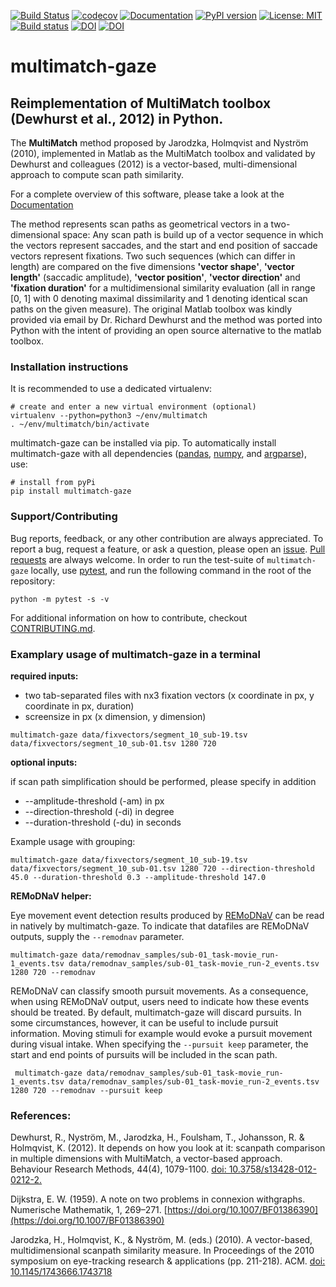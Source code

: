[![Build Status](https://travis-ci.com/adswa/multimatch_gaze.svg?branch=master)](https://travis-ci.com/adswa/multimatch_gaze)
[![codecov](https://codecov.io/gh/adswa/multimatch_gaze/branch/master/graph/badge.svg)](https://codecov.io/gh/adswa/multimatch_gaze)
[![Documentation](https://readthedocs.org/projects/multimatch/badge/?version=latest)](https://multimatch.readthedocs.io/en/latest/)
[![PyPI version](https://badge.fury.io/py/multimatch-gaze.svg)](https://badge.fury.io/py/multimatch-gaze)
[![License: MIT](https://img.shields.io/badge/License-MIT-yellow.svg)](https://opensource.org/licenses/MIT)
[![Build status](https://ci.appveyor.com/api/projects/status/wrphckxqjrfut703?svg=true)](https://ci.appveyor.com/project/adswa/multimatch_gaze)
[![DOI](https://zenodo.org/badge/151181532.svg)](https://zenodo.org/badge/latestdoi/151181532)
[![DOI](https://joss.theoj.org/papers/10.21105/joss.01525/status.svg)](https://doi.org/10.21105/joss.01525)


# multimatch-gaze
## Reimplementation of MultiMatch toolbox (Dewhurst et al., 2012) in Python.

The **MultiMatch** method proposed by Jarodzka, Holmqvist and Nyström (2010),
implemented in Matlab as the MultiMatch toolbox and validated by Dewhurst
and colleagues (2012) is a vector-based, multi-dimensional approach to
compute scan path similarity.

For a complete overview of this software, please take a look at the
[Documentation](https://multimatch.readthedocs.io/en/latest)

The method represents scan paths as geometrical vectors in a two-dimensional
space: Any scan path is build up of a vector sequence in which the vectors
represent saccades, and the start and end position of saccade vectors represent
fixations. Two such sequences (which can differ in length) are compared on the
five dimensions **'vector shape'**, **'vector length'** (saccadic amplitude),
**'vector position'**, **'vector direction'** and **'fixation duration'** for a
multidimensional similarity evaluation (all in range [0, 1] with 0 denoting
maximal dissimilarity and 1 denoting identical scan paths on the given measure).
The original Matlab toolbox was kindly
provided via email by Dr. Richard Dewhurst and the method was ported into Python
with the intent of providing an open source alternative to the matlab toolbox.

### Installation instructions

It is recommended to use a dedicated virtualenv:

    # create and enter a new virtual environment (optional)
    virtualenv --python=python3 ~/env/multimatch
    . ~/env/multimatch/bin/activate

multimatch-gaze can be installed via pip. To automatically install multimatch-gaze with all
dependencies ([pandas](https://pandas.pydata.org/), [numpy](https://www.numpy.org/), and
[argparse](https://docs.python.org/3/library/argparse.html)), use:

    # install from pyPi
    pip install multimatch-gaze


### Support/Contributing

Bug reports, feedback, or any other contribution are always appreciated.
To report a bug, request a feature, or ask a question, please open an
[issue](https://github.com/adswa/multimatch_gaze/issues/new).
[Pull requests](https://help.github.com/en/articles/creating-a-pull-request-from-a-fork)
are always welcome. In order to run the test-suite of ``multimatch-gaze`` locally,
use [pytest](https://docs.pytest.org/en/latest/), and run the following command in the
root of the repository:

``python -m pytest -s -v``

For additional information on how to contribute, checkout
[CONTRIBUTING.md](https://github.com/adswa/multimatch_gaze/blob/master/CONTRIBUTING.md).


### Examplary usage of multimatch-gaze in a terminal

**required inputs:**
- two tab-separated files with nx3 fixation vectors (x coordinate in px, y coordinate in px, duration)
- screensize in px (x dimension, y dimension)

`` multimatch-gaze data/fixvectors/segment_10_sub-19.tsv data/fixvectors/segment_10_sub-01.tsv 1280 720 ``



**optional inputs:**

if scan path simplification should be performed, please specify in addition
- --amplitude-threshold (-am) in px
- --direction-threshold (-di) in degree
- --duration-threshold (-du) in seconds

Example usage with grouping:

`` multimatch-gaze data/fixvectors/segment_10_sub-19.tsv
data/fixvectors/segment_10_sub-01.tsv 1280 720 --direction-threshold 45.0
--duration-threshold 0.3 --amplitude-threshold 147.0 ``

**REMoDNaV helper:**

Eye movement event detection results produced by [REMoDNaV](https://github.com/psychoinformatics-de/remodnav)
can be read in natively by multimatch-gaze. To indicate that datafiles are REMoDNaV outputs, supply the
``--remodnav`` parameter.

`` multimatch-gaze data/remodnav_samples/sub-01_task-movie_run-1_events.tsv
data/remodnav_samples/sub-01_task-movie_run-2_events.tsv 1280 720 --remodnav ``

REMoDNaV can classify smooth pursuit movements. As a consequence, when using REMoDNaV output, users need to
indicate how these events should be treated. By default, multimatch-gaze will discard pursuits. In some
circumstances, however, it can be useful to include pursuit information. Moving stimuli for example would
evoke a pursuit movement during visual intake. When specifying the ``--pursuit keep`` parameter, the start
and end points of pursuits will be included in the scan path.

`` multimatch-gaze data/remodnav_samples/sub-01_task-movie_run-1_events.tsv
data/remodnav_samples/sub-01_task-movie_run-2_events.tsv 1280 720 --remodnav --pursuit keep``


### References:

Dewhurst, R., Nyström, M., Jarodzka, H., Foulsham, T., Johansson, R. &
Holmqvist, K. (2012). It depends on how you look at it: scanpath comparison in
multiple dimensions with MultiMatch, a vector-based approach. Behaviour Research
Methods, 44(4), 1079-1100. [doi: 10.3758/s13428-012-0212-2.](https://doi.org/10.3758/s13428-012-0212-2)

Dijkstra, E. W. (1959). A note on two problems in connexion withgraphs.
Numerische Mathematik, 1, 269–271. [https://doi.org/10.1007/BF01386390](https://doi.org/10.1007/BF01386390)

Jarodzka, H., Holmqvist, K., & Nyström, M. (eds.) (2010). A vector-based,
multidimensional scanpath similarity measure. In Proceedings of the 2010
symposium on eye-tracking research & applications (pp. 211-218). ACM.
[doi: 10.1145/1743666.1743718](https://doi.org/10.1145/1743666.1743718)

